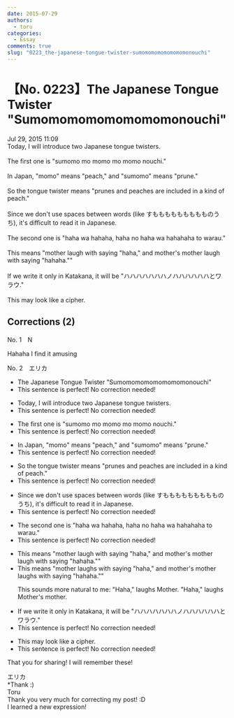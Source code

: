 ```yaml
---
date: 2015-07-29
authors:
  - toru
categories:
  - Essay
comments: true
slug: "0223_the-japanese-tongue-twister-sumomomomomomomomonouchi"
---
```


# 【No. 0223】The Japanese Tongue Twister "Sumomomomomomomomonouchi"
<div class="date">Jul 29, 2015 11:09</div>
<div id="post"><div id="body_show_ori">
Today, I will introduce two Japanese tongue twisters.<br/><br/>The first one is "sumomo mo momo mo momo nouchi."<br/><br/>In Japan, "momo" means "peach," and "sumomo" means "prune."<br/><br/>So the tongue twister means "prunes and peaches are included in a kind of peach."<br/><br/>Since we don't use spaces between words (like すももももももももものうち), it's difficult to read it in Japanese.<br/><br/>The second one is "haha wa hahaha, haha no haha wa hahahaha to warau."<br/><br/>This means "mother laugh with saying "haha," and mother's mother laugh with saying "hahaha.""<br/><br/>If we write it only in Katakana, it will be "ハハハハハハハノハハハハハハとワラウ."<br/><br/>This may look like a cipher.
</div></div>

<!-- more -->


## Corrections (2)
<div id="block"><div class="first_name"> No. 1　<span class="just_name">N</span></div><div id="block2">
<p class="comment_small">
 Hahaha I find it amusing
</p>

</div></div>
<div id="block"><div class="first_name"> No. 2　<span class="just_name">エリカ</span></div><div id="block2">
<ul class="correction_field">
<li class="incorrect">The Japanese Tongue Twister "Sumomomomomomomomonouchi"</li>
<li class="corrected perfect">This sentence is perfect! No correction needed!</li>
</ul>
<ul class="correction_field">
<li class="incorrect">Today, I will introduce two Japanese tongue twisters.</li>
<li class="corrected perfect">This sentence is perfect! No correction needed!</li>
</ul>
<ul class="correction_field">
<li class="incorrect">The first one is "sumomo mo momo mo momo nouchi."</li>
<li class="corrected perfect">This sentence is perfect! No correction needed!</li>
</ul>
<ul class="correction_field">
<li class="incorrect">In Japan, "momo" means "peach," and "sumomo" means "prune."</li>
<li class="corrected perfect">This sentence is perfect! No correction needed!</li>
</ul>
<ul class="correction_field">
<li class="incorrect">So the tongue twister means "prunes and peaches are included in a kind of peach."</li>
<li class="corrected perfect">This sentence is perfect! No correction needed!</li>
</ul>
<ul class="correction_field">
<li class="incorrect">Since we don't use spaces between words (like すももももももももものうち), it's difficult to read it in Japanese.</li>
<li class="corrected perfect">This sentence is perfect! No correction needed!</li>
</ul>
<ul class="correction_field">
<li class="incorrect">The second one is "haha wa hahaha, haha no haha wa hahahaha to warau."</li>
<li class="corrected perfect">This sentence is perfect! No correction needed!</li>
</ul>
<ul class="correction_field">
<li class="incorrect">This means "mother laugh with saying "haha," and mother's mother laugh with saying "hahaha.""</li>
<li class="corrected correct">
This means "mother laugh<span class="f_red">s</span> with saying "haha," and mother's mother laugh<span class="f_red">s</span> with saying "hahaha.""
<p class="correction_comment">This sounds more natural to me: "Haha," laughs Mother. "Haha," laughs Mother's mother.</p>
</li>
</ul>
<ul class="correction_field">
<li class="incorrect">If we write it only in Katakana, it will be "ハハハハハハハノハハハハハハとワラウ."</li>
<li class="corrected perfect">This sentence is perfect! No correction needed!</li>
</ul>
<ul class="correction_field">
<li class="incorrect">This may look like a cipher.</li>
<li class="corrected perfect">This sentence is perfect! No correction needed!</li>
</ul>
<p class="comment_small">
 That you for sharing! I will remember these!
</p>

</div><div class="name"><span class="just_name">エリカ</span><br>
*Thank :)
</div>
<div class="name"><span class="just_name">Toru</span><br>
Thank you very much for correcting my post! :D<br/>I learned a new expression!
</div>
</div>
